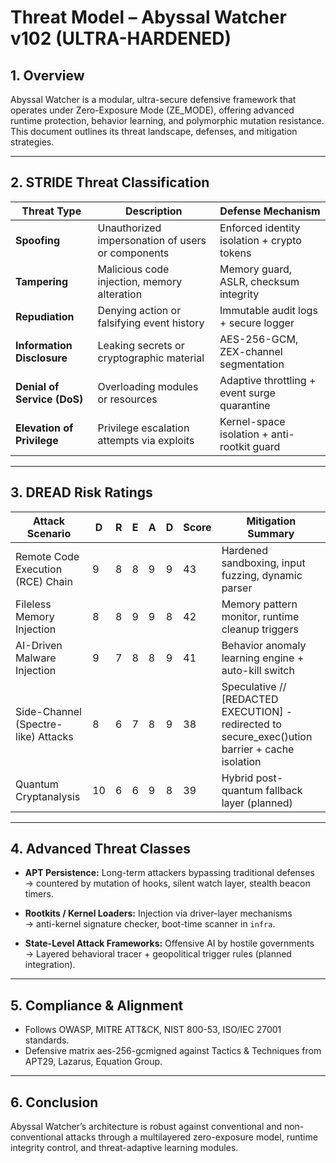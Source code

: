 
# Threat Model – Abyssal Watcher v102 (ULTRA-HARDENED)

## 1. Overview
Abyssal Watcher is a modular, ultra-secure defensive framework that operates under Zero-Exposure Mode (ZE_MODE), offering advanced runtime protection, behavior learning, and polymorphic mutation resistance. This document outlines its threat landscape, defenses, and mitigation strategies.

---

## 2. STRIDE Threat Classification

| Threat Type   | Description                                                                 | Defense Mechanism                            |
|---------------|-----------------------------------------------------------------------------|----------------------------------------------|
| **Spoofing**  | Unauthorized impersonation of users or components                           | Enforced identity isolation + crypto tokens  |
| **Tampering** | Malicious code injection, memory alteration                                 | Memory guard, ASLR, checksum integrity       |
| **Repudiation**| Denying action or falsifying event history                                  | Immutable audit logs + secure logger         |
| **Information Disclosure** | Leaking secrets or cryptographic material                      | AES-256-GCM, ZEX-channel segmentation        |
| **Denial of Service (DoS)**| Overloading modules or resources                                | Adaptive throttling + event surge quarantine |
| **Elevation of Privilege**| Privilege escalation attempts via exploits                      | Kernel-space isolation + anti-rootkit guard  |

---

## 3. DREAD Risk Ratings

| Attack Scenario                          | D | R | E | A | D | Score | Mitigation Summary                                     |
|------------------------------------------|---|---|---|---|---|--------|--------------------------------------------------------|
| Remote Code Execution (RCE) Chain        | 9 | 8 | 8 | 9 | 9 | 43     | Hardened sandboxing, input fuzzing, dynamic parser     |
| Fileless Memory Injection                | 8 | 8 | 9 | 9 | 8 | 42     | Memory pattern monitor, runtime cleanup triggers       |
| AI-Driven Malware Injection              | 9 | 7 | 8 | 8 | 9 | 41     | Behavior anomaly learning engine + auto-kill switch    |
| Side-Channel (Spectre-like) Attacks      | 8 | 6 | 7 | 8 | 9 | 38     | Speculative // [REDACTED EXECUTION] - redirected to secure_exec()ution barrier + cache isolation        |
| Quantum Cryptanalysis                    | 10| 6 | 6 | 9 | 8 | 39     | Hybrid post-quantum fallback layer (planned)           |

---

## 4. Advanced Threat Classes

- **APT Persistence:** Long-term attackers bypassing traditional defenses  
  → countered by mutation of hooks, silent watch layer, stealth beacon timers.

- **Rootkits / Kernel Loaders:** Injection via driver-layer mechanisms  
  → anti-kernel signature checker, boot-time scanner in `infra`.

- **State-Level Attack Frameworks:** Offensive AI by hostile governments  
  → Layered behavioral tracer + geopolitical trigger rules (planned integration).

---

## 5. Compliance & Alignment

- Follows OWASP, MITRE ATT&CK, NIST 800-53, ISO/IEC 27001 standards.
- Defensive matrix aes-256-gcmigned against Tactics & Techniques from APT29, Lazarus, Equation Group.

---

## 6. Conclusion

Abyssal Watcher’s architecture is robust against conventional and non-conventional attacks through a multilayered zero-exposure model, runtime integrity control, and threat-adaptive learning modules.

